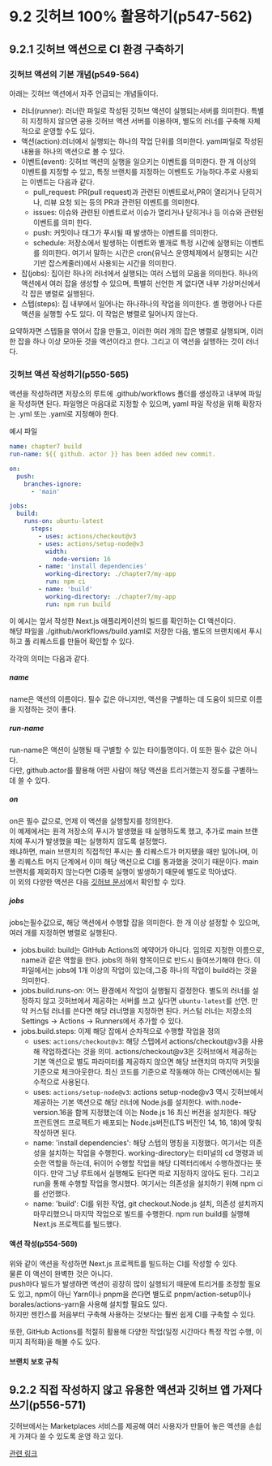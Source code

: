 # 9.2 깃허브 100% 활용하기(p547-562)

## 9.2.1 깃허브 액션으로 CI 환경 구축하기

### 깃허브 액션의 기본 개념(p549-564)
아래는 깃허브 액션에서 자주 언급되는 개념들이다.  

- 러너(runner): 러너란 파일로 작성된 깃허브 액션이 실행되는서버를 의미한다. 특별히 지정하지 않으면 공용 깃허브 액션 서버를 이용하며, 별도의 러너를 구축해 자체적으로 운영할 수도 있다.
- 액션(action):러너에서 실행되는 하나의 작업 단위를 의미한다. yaml파일로 작성된 내용을 하나의 액션으로 볼 수 있다.
- 이벤트(event): 깃허브 액션의 실행을 일으키는 이벤트를 의미한다. 한 개 이상의 이벤트를 지정할 수 있고, 특정 브랜치를 지정하는 이벤트도 가능하다.주로 사용되는 이벤트는 다음과 같다.
    - pull_request: PR(pull request)과 관련된 이벤트로서,PR이 열리거나 닫히거나, 리뷰 요청 되는 등의 PR과 관련된 이벤트를 의미한다.
    - issues: 이슈와 관련된 이벤트로서 이슈가 열리거나 닫히거나 등 이슈와 관련된 이벤트를 의미 한다.
    - push: 커밋이나 태그가 푸시될 때 발생하는 이벤트를 의미한다.
    - schedule: 저장소에서 발생하는 이벤트와 별개로 특정 시간에 실행되는 이벤트를 의미한다. 여기서 말하는 시간은 cron(유닉스 운영체제에서 실행되는 시간 기반 잡스케줄러)에서 사용되는 시간을 의미한다.
- 잡(jobs): 집이란 하나의 러너에서 실행되는 여러 스텝의 모음을 의미한다. 하나의 액션에서 여러 잡을 생성할 수 있으며, 특별히 선언한 게 없다면 내부 가상머신에서 각 잡은 병렬로 실행된다.
- 스텝(steps): 집 내부에서 일어나는 하나하나의 작업을 의미한다. 셸 명령어나 다른 액션을 실행할 수도 있다. 이 작업은 병렬로 일어나지 않는다.

요약하자면 스텝들을 엮어서 잡을 만들고, 이러한 여러 개의 잡은 병렬로 실행되며, 이러한 잡을 하나 이상 모아둔 것을 액션이라고 한다. 그리고 이 액션을 실행하는 것이 러너다.

### 깃허브 액션 작성하기(p550-565)

액션을 작성하려면 저장소의 루트에 .github/workflows 폴더를 생성하고 내부에 파일을 작성하면 된다. 파일명은 마음대로 지정할 수 있으며, yaml 파일 작성을 위해 확장자는 .yml 또는 .yaml로 지정해야 한다.  

예시 파일
```yml
name: chapter7 build
run-name: ${{ github. actor }} has been added new commit.

on:
  push:
    branches-ignore:
      - 'main'

jobs:
  build:
    runs-on: ubuntu-latest
      steps:
        - uses: actions/checkout@v3
        - uses: actions/setup-node@v3
          width:
            node-version: 16
        - name: 'install dependencies'
          working-directory: ./chapter7/my-app
          run: npm ci 
        - name: 'build'
          working-directory: ./chapter7/my-app
          run: npm run build
```
이 예시는 앞서 작성한 Next.js 애플리케이션의 빌드를 확인하는 CI 액션이다.  
해당 파일을 ./github/workflows/build.yaml로 저장한 다음, 별도의 브랜치에서 푸시하고 풀 리퀘스트를 만들어 확인할 수 있다.  

각각의 의미는 다음과 같다.

##### name 
name은 액션의 이름이다. 필수 값은 아니지만, 액션을 구별하는 데 도움이 되므로 이름을 지정하는 것이 좋다.  

##### run-name 
run-name은 액션이 실행될 때 구별할 수 있는 타이틀명이다. 이 또한 필수 값은 아니다.   
다만, github.actor를 활용해 어떤 사람이 해당 액션을 트리거했는지 정도를 구별하느데 쓸 수 있다.  

##### on 
on은 필수 값으로, 언제 이 액션을 실행할지를 정의한다.  
이 예제에서는 원격 저장소의 푸시가 발생했을 때 실행하도록 했고, 추가로 main 브랜치에 푸시가 발생했을 때는 실행하지 않도록 설정했다.  
왜냐하면, main 브랜치의 직접적인 푸시는 풀 리퀘스트가 머지됐을 때만 일어나며, 이 풀 리퀘스트 머지 단계에서 이미 해당 액션으로 CI를 통과했을 것이기 때문이다. main 브랜치를 제외하지 않는다면 CI중복 실행이 발생하기 때문에 별도로 막아냈다.  
이 외의 다양한 액션은 다음 [깃허브 문서](https://docs.github.com/en/actions/using-workflows/workflow-syntax-for-github-actions)에서 확인할 수 있다.  

##### jobs 
jobs는필수값으로, 해당 액션에서 수행할 잡을 의미한다. 한 개 이상 설정할 수 있으며, 여러 개를 지정하면 병렬로 실행된다.

- jobs.build: build는 GitHub Actions의 예약어가 아니다. 임의로 지정한 이름으로, name과 같은 역할을 한다. jobs의 하위 항목이므로 반드시 들여쓰기해야 한다. 이 파일에서는 jobs에 1개 이상의 작업이 있는데,그중 하나의 작업이 build라는 것을 의미한다.  
- jobs.build.runs-on: 어느 환경에서 작업이 실행될지 결정한다. 별도의 러너를 설정하지 않고 깃허브에서 제공하는 서버를 쓰고 싶다면 `ubuntu-latest`를 선언. 만약 커스텀 러너를 쓴다면 해당 러너명을 지정하면 된다. 커스텀 러너는 저장소의 Settings -> Actions -> Runners에서 추가할 수 있다.
- jobs.build.steps: 이제 해당 잡에서 순차적으로 수행할 작업을 정의
    - uses: `actions/checkout@v3`: 해당 스텝에서 actions/checkout@v3을 사용해 작업하겠다는 것을 의미. actions/checkout@v3은 깃허브에서 제공하는 기본 액션으로 별도 파라미터를 제공하지 않으면 해당 브랜치의 마지막 커밋을 기준으로 체크아웃한다. 최신 코드를 기준으로 작동해야 하는 CI액션에서는 필수적으로 사용된다.
    - uses: `actions/setup-node@v3`: actions setup-node@v3 역시 깃허브에서 제공하는 기본 액션으로 해당 러너에 Node.js를 설치한다. with.node-version.16을 함께 지정했는데 이는 Node.js 16 최신 버전을 설치한다. 해당 프런트엔드 프로젝트가 배포되는 Node.js버전(LTS 버전인 14, 16, 18)에 맞춰 작성하면 된다.  
    - name: 'install dependencies': 해당 스텝의 명칭을 지정했다. 여기서는 의존성을 설치하는 작업을 수행한다. working-directory는 터미널의 cd 명령과 비슷한 역할을 하는데, 뒤이어 수행할 작업을 해당 디렉터리에서 수행하겠다는 뜻이다. 만약 그냥 루트에서 실행해도 된다면 따로 지정하지 않아도 된다. 그리고 run을 통해 수행할 작업을 명시했다. 여기서는 의존성을 설치하기 위해 npm ci를 선언했다.
    - name: 'build': CI를 위한 작업, git checkout.Node.js 설치, 의존성 설치까지 마무리했으니 마지막 작업으로 빌드를 수행한다. npm run build를 실행해 Next.js 프로젝트를 빌드했다.

#### 액션 작성(p554-569)
위와 같이 액션을 작성하면 Next.js 프로젝트를 빌드하는 CI를 작성할 수 있다.  
물론 이 액션이 완벽한 것은 아니다.  
push마다 빌드가 발생하면 액션이 굉장히 많이 실행되기 때문에 트리거를 조정할 필요도 있고, npm이 아닌 Yarn이나 pnpm을 쓴다면 별도로 pnpm/action-setup이나 borales/actions-yarn을 사용해 설치할 필요도 있다.  
하지만 젠킨스를 처음부터 구축해 사용하는 것보다는 훨씬 쉽게 CI를 구축할 수 있다.  

또한, GitHub Actions를 적절히 활용해 다양한 작업(일정 시간마다 특정 작업 수행, 이미지 최적화)을 해볼 수도 있다.  

#### 브랜치 보호 규칙

## 9.2.2 직접 작성하지 않고 유용한 액션과 깃허브 앱 가져다 쓰기(p556-571)
깃허브에서는 Marketplaces 서비스를 제공해 여러 사용자가 만들어 놓은 액션을 손쉽게 가져다 쓸 수 있도록 운영 하고 있다.

[관련 링크](https://github.com/marketplace?type=actions)


